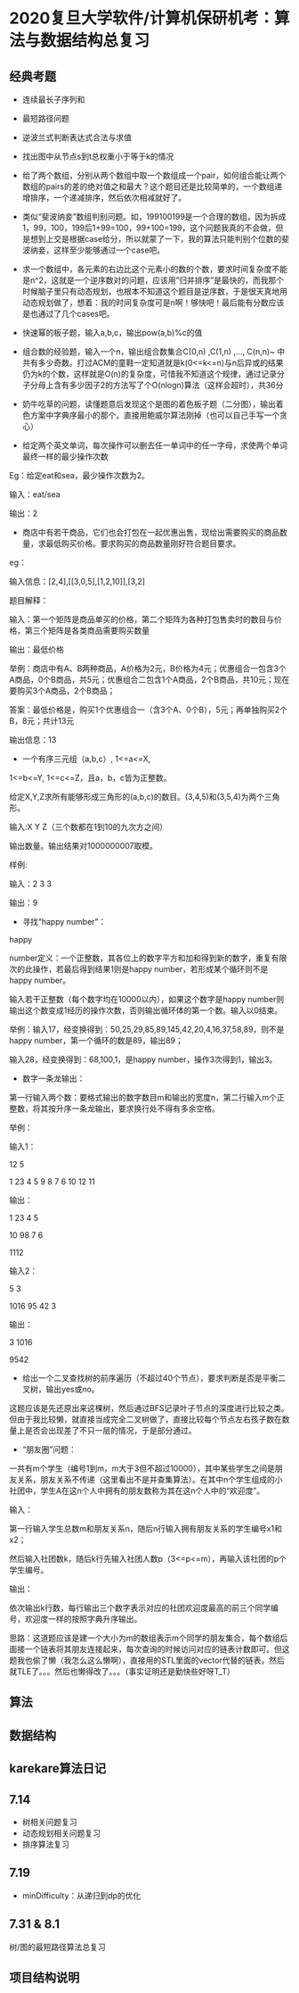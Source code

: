 # 2020复旦大学软件/计算机保研机考：算法与数据结构总复习

## 经典考题

- 连续最长子序列和
- 最短路径问题
- 逆波兰式判断表达式合法与求值
- 找出图中从节点s到t总权重小于等于k的情况
- 给了两个数组，分别从两个数组中取一个数组成一个pair，如何组合能让两个数组的pairs的差的绝对值之和最大？这个题目还是比较简单的，一个数组递增排序，一个递减排序，然后依次相减就好了。
- 类似“斐波纳妾”数组判别问题。如，199100199是一个合理的数组，因为拆成1，99，100，199后1+99=100，99+100=199，这个问题我真的不会做，但是想到上交是根据case给分，所以就蒙了一下，我的算法只能判别个位数的斐波纳妾，这样至少能够通过一个case吧。
- 求一个数组中，各元素的右边比这个元素小的数的个数，要求时间复杂度不能是n^2，这就是一个逆序数对的问题，应该用”归并排序”是最快的，而我那个时候脑子里只有动态规划，也根本不知道这个题目是逆序数，于是很天真地用动态规划做了，想着：我的时间复杂度可是n啊！够快吧！最后能有分数应该是也通过了几个cases吧。
- 快速幂的板子题，输入a,b,c，输出pow(a,b)%c的值
- 组合数的经验题，输入一个n，输出组合数集合C(0,n) ,C(1,n) ,..., C(n,n)~ 中共有多少奇数。打过ACM的童鞋一定知道就是k(0<=k<=n)与n后异或的结果仍为k的个数，这样就是O(n)的复杂度，可惜我不知道这个规律，通过记录分子分母上含有多少因子2的方法写了个O(nlogn)算法（这样会超时），共36分
- 奶牛吃草的问题，读懂题意后发现这个是图的着色板子题（二分图），输出着色方案中字典序最小的那个。直接用鲍威尔算法刚掉（也可以自己手写一个贪心）

- 给定两个英文单词，每次操作可以删去任一单词中的任一字母，求使两个单词最终一样的最少操作次数

Eg：给定eat和sea，最少操作次数为2。

输入：eat/sea

输出：2

- 商店中有若干商品，它们也会打包在一起优惠出售，现给出需要购买的商品数量，求最低购买价格。要求购买的商品数量刚好符合题目要求。

eg：

输入信息：[2,4],[[3,0,5],[1,2,10]],[3,2]

题目解释：

输入：第一个矩阵是商品单买的价格，第二个矩阵为各种打包售卖时的数目与价格，第三个矩阵是各类商品需要购买数量

输出：最低价格

举例：商店中有A、B两种商品，A价格为2元，B价格为4元；优惠组合一包含3个A商品，0个B商品，共5元；优惠组合二包含1个A商品，2个B商品，共10元；现在要购买3个A商品，2个B商品；

答案：最低价格是，购买1个优惠组合一（含3个A、0个B），5元；再单独购买2个B，8元；共计13元

输出信息：13

- 一个有序三元组（a,b,c）, 1<=a<=X,

1<=b<=Y, 1<=c<=Z，且a，b，c皆为正整数。

给定X,Y,Z求所有能够形成三角形的(a,b,c)的数目。(3,4,5)和(3,5,4)为两个三角形。

输入:X Y Z（三个数都在1到10的九次方之间）

输出数量。输出结果对1000000007取模。

样例:

输入：2 3 3

输出：9

- 寻找“happy number”：

happy

number定义：一个正整数，其各位上的数字平方和加和得到新的数字，重复有限次的此操作，若最后得到结果1则是happy number，若形成某个循环则不是happy number。

输入若干正整数（每个数字均在10000以内），如果这个数字是happy number则输出这个数变成1经历的操作次数，否则输出循环体的第一个数。输入以0结束。

举例：输入17，经变换得到：50,25,29,85,89,145,42,20,4,16,37,58,89，则不是happy number，第一个循环的数是89，输出89；

输入28，经变换得到：68,100,1，是happy number，操作3次得到1，输出3。

- 数字一条龙输出：

第一行输入两个数：要格式输出的数字数目m和输出的宽度n，第二行输入m个正整数，将其按升序一条龙输出，要求换行处不得有多余空格。

举例：

输入1：

12 5

1 23 4 5 9 8 7 6 10 12 11

输出：

1 23 4 5

10 98 7 6

1112

输入2：

5 3

1016 95 42 3

输出：

3 1016

9542

- 给出一个二叉查找树的前序遍历（不超过40个节点），要求判断是否是平衡二叉树，输出yes或no。

这题应该是先还原出来这棵树，然后通过BFS记录叶子节点的深度进行比较之类。但由于我比较懒，就直接当成完全二叉树做了，直接比较每个节点左右孩子数在数量上是否会出现差了不只一层的情况，于是部分通过。

- “朋友圈”问题：

一共有m个学生（编号1到m，m大于3但不超过10000），其中某些学生之间是朋友关系，朋友关系不传递（这里看出不是并查集算法）。在其中n个学生组成的小社团中，学生A在这n个人中拥有的朋友数称为其在这n个人中的“欢迎度”。

输入：

第一行输入学生总数m和朋友关系n，随后n行输入拥有朋友关系的学生编号x1和x2；

然后输入社团数k，随后k行先输入社团人数p（3<=p<=m），再输入该社团的p个学生编号。

输出：

依次输出k行数，每行输出三个数字表示对应的社团欢迎度最高的前三个同学编号，欢迎度一样的按照字典升序输出。

思路：这道题应该是建一个大小为m的数组表示m个同学的朋友集合，每个数组后面接一个链表将其朋友连接起来，每次查询的时候访问对应的链表计数即可。但这题我也偷了懒（我怎么这么懒啊），直接用的STL里面的vector代替的链表，然后就TLE了。。。然后也懒得改了。。。（事实证明还是勤快些好呀T_T）

## 算法




## 数据结构







## karekare算法日记

## 7.14

- 树相关问题复习
- 动态规划相关问题复习
- 排序算法复习

<!-- ## 7.18

- 哈哈。交大面试要完啦 -->

## 7.19

- minDifficulty：从递归到dp的优化

## 7.31 & 8.1

树/图的最短路径算法总复习

## 项目结构说明


